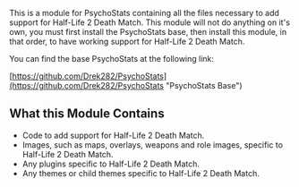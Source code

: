 This is a module for PsychoStats containing all the files necessary to add support for Half-Life 2 Death Match.  This module will not do anything on it's own, you must first install the PsychoStats base, then install this module, in that order, to have working support for Half-Life 2 Death Match.

You can find the base PsychoStats at the following link:

[https://github.com/Drek282/PsychoStats](https://github.com/Drek282/PsychoStats "PsychoStats Base")


## **What this Module Contains**

* Code to add support for Half-Life 2 Death Match.
* Images, such as maps, overlays, weapons and role images, specific to Half-Life 2 Death Match.
* Any plugins specific to Half-Life 2 Death Match.
* Any themes or child themes specific to Half-Life 2 Death Match.
